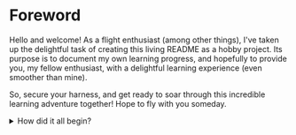 # Foreword

Hello and welcome! As a flight enthusiast (among other things), I've taken up the delightful task of creating this living README as a hobby project. Its purpose is to document my own learning progress, and hopefully to provide you, my fellow enthusiast, with a delightful learning experience (even smoother than mine).

So, secure your harness, and get ready to soar through this incredible learning adventure together! Hope to fly with you someday.

<details>

<summary>How did it all begin?</summary>

If you're interested to know about my story of aviation, read on, otherwise skip this section.

#### First Exposure

My first exposure was at the age of 8, before having my own PC. I played [F-117A Nighthawk Stealth Fighter 2.0](https://en.wikipedia.org/wiki/F-117A\_Nighthawk\_Stealth\_Fighter\_2.0) on DOS on my friend's i486. To be honest I don’t remember much of it unless I watch the [gameplay](https://www.youtube.com/watch?v=\_ij2WAaLPEM).

#### A Failed Attempt

At age 12, I upgraded to my second PC (from an i386 to a Pentium) with an optical drive (the games were on CDs back then). The first 2 games I bought were [Neverhood](https://en.wikipedia.org/wiki/The\_Neverhood) (one of the best games ever created!) and [Jane's F-15](https://en.wikipedia.org/wiki/Jane's\_F-15). After a failed attempt to experiment my first flight with F-15 (That game was only playable with a joystick, and I did not have one), and almost 2 years later, I finally started with [Jane's USAF](https://en.wikipedia.org/wiki/Jane's\_USAF) (which had keyboard support). It still is one of the best simulations created (think DCS but before 2000, here is a [gameplay](https://www.youtube.com/watch?v=MaunZz6GfYE)).

#### My First Stick

I got into [MSFS 2004](https://en.wikipedia.org/wiki/Microsoft\_Flight\_Simulator\_2004:\_A\_Century\_of\_Flight), after owning my first stick, a [Logitech Extreme 3D Pro](https://en.wikipedia.org/wiki/List\_of\_Logitech\_products).

#### And Now

I am in [DCS Open Beta 2.8](https://www.digitalcombatsimulator.com/en/downloads/world/beta/) since April 2023.

</details>
